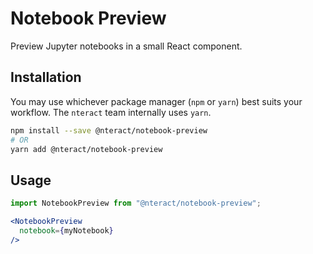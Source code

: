 # Notebook Preview

Preview Jupyter notebooks in a small React component.

## Installation

You may use whichever package manager (`npm` or `yarn`) best suits your workflow. The `nteract` team internally uses `yarn`.

```bash
npm install --save @nteract/notebook-preview
# OR
yarn add @nteract/notebook-preview
```

## Usage

```jsx
import NotebookPreview from "@nteract/notebook-preview";

<NotebookPreview
  notebook={myNotebook}
/>
```
